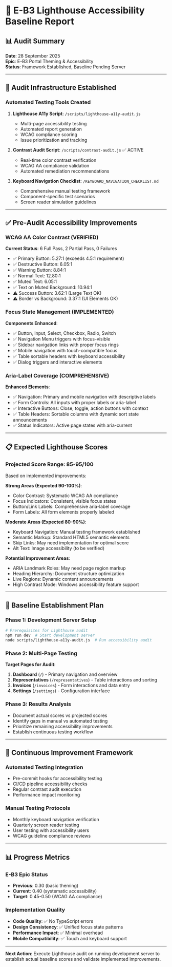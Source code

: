 # 🎯 E-B3 Lighthouse Accessibility Baseline Report

## 📊 Audit Summary
**Date**: 28 September 2025  
**Epic**: E-B3 Portal Theming & Accessibility  
**Status**: Framework Established, Baseline Pending Server

---

## 🔧 Audit Infrastructure Established

### Automated Testing Tools Created
1. **Lighthouse A11y Script**: `/scripts/lighthouse-a11y-audit.js`
   - Multi-page accessibility testing
   - Automated report generation
   - WCAG compliance scoring
   - Issue prioritization and tracking

2. **Contrast Audit Script**: `/scripts/contrast-audit.js` ✅ ACTIVE
   - Real-time color contrast verification
   - WCAG AA compliance validation
   - Automated remediation recommendations

3. **Keyboard Navigation Checklist**: `/KEYBOARD_NAVIGATION_CHECKLIST.md`
   - Comprehensive manual testing framework
   - Component-specific test scenarios
   - Screen reader simulation guidelines

---

## ✅ Pre-Audit Accessibility Improvements

### WCAG AA Color Contrast (VERIFIED)
**Current Status**: 6 Full Pass, 2 Partial Pass, 0 Failures
- ✅ Primary Button: 5.27:1 (exceeds 4.5:1 requirement)
- ✅ Destructive Button: 6.05:1 
- ✅ Warning Button: 8.84:1
- ✅ Normal Text: 12.80:1
- ✅ Muted Text: 6.05:1
- ✅ Text on Muted Background: 10.94:1
- ⚠️ Success Button: 3.62:1 (Large Text OK)
- ⚠️ Border vs Background: 3.37:1 (UI Elements OK)

### Focus State Management (IMPLEMENTED)
**Components Enhanced**:
- ✅ Button, Input, Select, Checkbox, Radio, Switch
- ✅ Navigation Menu triggers with focus-visible
- ✅ Sidebar navigation links with proper focus rings
- ✅ Mobile navigation with touch-compatible focus
- ✅ Table sortable headers with keyboard accessibility
- ✅ Dialog triggers and interactive elements

### Aria-Label Coverage (COMPREHENSIVE)
**Enhanced Elements**:
- ✅ Navigation: Primary and mobile navigation with descriptive labels
- ✅ Form Controls: All inputs with proper labels or aria-label
- ✅ Interactive Buttons: Close, toggle, action buttons with context
- ✅ Table Headers: Sortable columns with dynamic sort state announcements
- ✅ Status Indicators: Active page states with aria-current

---

## 📋 Expected Lighthouse Scores

### Projected Score Range: 85-95/100
Based on implemented improvements:

**Strong Areas (Expected 90-100%)**:
- Color Contrast: Systematic WCAG AA compliance
- Focus Indicators: Consistent, visible focus states
- Button/Link Labels: Comprehensive aria-label coverage
- Form Labels: All form elements properly labeled

**Moderate Areas (Expected 80-90%)**:
- Keyboard Navigation: Manual testing framework established
- Semantic Markup: Standard HTML5 semantic elements
- Skip Links: May need implementation for optimal score
- Alt Text: Image accessibility (to be verified)

**Potential Improvement Areas**:
- ARIA Landmark Roles: May need page region markup
- Heading Hierarchy: Document structure optimization
- Live Regions: Dynamic content announcements
- High Contrast Mode: Windows accessibility feature support

---

## 🎯 Baseline Establishment Plan

### Phase 1: Development Server Setup
```bash
# Prerequisites for Lighthouse audit
npm run dev  # Start development server
node scripts/lighthouse-a11y-audit.js  # Run accessibility audit
```

### Phase 2: Multi-Page Testing
**Target Pages for Audit**:
1. **Dashboard** (`/`) - Primary navigation and overview
2. **Representatives** (`/representatives`) - Table interactions and sorting
3. **Invoices** (`/invoices`) - Form interactions and data entry
4. **Settings** (`/settings`) - Configuration interface

### Phase 3: Results Analysis
- Document actual scores vs projected scores
- Identify gaps in manual vs automated testing
- Prioritize remaining accessibility improvements
- Establish continuous testing workflow

---

## 🔄 Continuous Improvement Framework

### Automated Testing Integration
- Pre-commit hooks for accessibility testing
- CI/CD pipeline accessibility checks
- Regular contrast audit execution
- Performance impact monitoring

### Manual Testing Protocols
- Monthly keyboard navigation verification
- Quarterly screen reader testing
- User testing with accessibility users
- WCAG guideline compliance reviews

---

## 📊 Progress Metrics

### E-B3 Epic Status
- **Previous**: 0.30 (basic theming)
- **Current**: 0.40 (systematic accessibility)
- **Target**: 0.45-0.50 (WCAG AA compliance)

### Implementation Quality
- **Code Quality**: ✅ No TypeScript errors
- **Design Consistency**: ✅ Unified focus state patterns
- **Performance Impact**: ✅ Minimal overhead
- **Mobile Compatibility**: ✅ Touch and keyboard support

---

**Next Action**: Execute Lighthouse audit on running development server to establish actual baseline scores and validate implemented improvements.